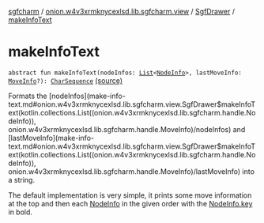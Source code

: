 [sgfcharm](../../index.md) / [onion.w4v3xrmknycexlsd.lib.sgfcharm.view](../index.md) / [SgfDrawer](index.md) / [makeInfoText](./make-info-text.md)

# makeInfoText

`abstract fun makeInfoText(nodeInfos: `[`List`](https://kotlinlang.org/api/latest/jvm/stdlib/kotlin.collections/-list/index.html)`<`[`NodeInfo`](../../onion.w4v3xrmknycexlsd.lib.sgfcharm.handle/-node-info/index.md)`>, lastMoveInfo: `[`MoveInfo`](../../onion.w4v3xrmknycexlsd.lib.sgfcharm.handle/-move-info/index.md)`?): `[`CharSequence`](https://kotlinlang.org/api/latest/jvm/stdlib/kotlin/-char-sequence/index.html) [(source)](https://github.com/w4v3/sgfcharm/tree/master/sgfcharm/src/main/java/onion/w4v3xrmknycexlsd/lib/sgfcharm/view/SgfDrawer.kt#L88)

Formats the [nodeInfos](make-info-text.md#onion.w4v3xrmknycexlsd.lib.sgfcharm.view.SgfDrawer$makeInfoText(kotlin.collections.List((onion.w4v3xrmknycexlsd.lib.sgfcharm.handle.NodeInfo)), onion.w4v3xrmknycexlsd.lib.sgfcharm.handle.MoveInfo)/nodeInfos) and [lastMoveInfo](make-info-text.md#onion.w4v3xrmknycexlsd.lib.sgfcharm.view.SgfDrawer$makeInfoText(kotlin.collections.List((onion.w4v3xrmknycexlsd.lib.sgfcharm.handle.NodeInfo)), onion.w4v3xrmknycexlsd.lib.sgfcharm.handle.MoveInfo)/lastMoveInfo) into a string.

The default implementation is very simple, it prints some move information at the top and then
each [NodeInfo](../../onion.w4v3xrmknycexlsd.lib.sgfcharm.handle/-node-info/index.md) in the given order with the [NodeInfo.key](../../onion.w4v3xrmknycexlsd.lib.sgfcharm.handle/-node-info/key.md) in bold.

